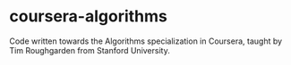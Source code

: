 # coursera-algorithms
Code written towards the Algorithms specialization in Coursera, taught by Tim Roughgarden from Stanford University.
